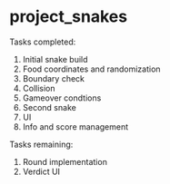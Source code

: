 # project_snakes
Tasks completed:
1. Initial snake build
2. Food coordinates and randomization
3. Boundary check
4. Collision
5. Gameover condtions
6. Second snake
7. UI
8. Info and score management 

Tasks remaining:
1. Round implementation
2. Verdict UI
